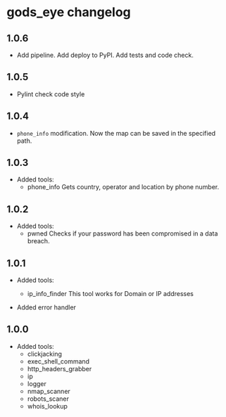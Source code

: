 # gods_eye changelog

## 1.0.6
- Add pipeline.
  Add deploy to PyPI.
  Add tests and code check.

## 1.0.5
- Pylint check code style

## 1.0.4
- `phone_info` modification.
Now the map can be saved in the specified path.

## 1.0.3
- Added tools:
  - phone_info
Gets country, operator and location by phone number.

## 1.0.2
- Added tools:
  - pwned
Checks if your password has been compromised in a data breach.

## 1.0.1
- Added tools:
  - ip_info_finder
This tool works for Domain or IP addresses

- Added error handler

## 1.0.0
- Added tools:
  - clickjacking
  - exec_shell_command
  - http_headers_grabber
  - ip
  - logger
  - nmap_scanner
  - robots_scaner
  - whois_lookup